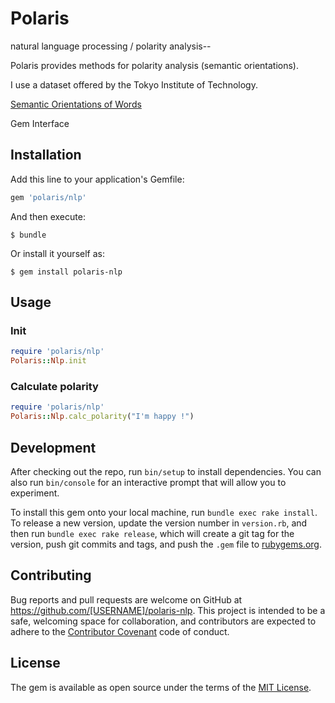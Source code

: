 # Polaris

natural language processing / polarity analysis--

Polaris provides methods for polarity analysis (semantic orientations).  

I use a dataset offered by the Tokyo Institute of Technology.  

[Semantic Orientations of Words](http://www.lr.pi.titech.ac.jp/~takamura/pndic_en.html)  

Gem Interface

## Installation

Add this line to your application's Gemfile:

```ruby
gem 'polaris/nlp'
```

And then execute:

    $ bundle

Or install it yourself as:

    $ gem install polaris-nlp

## Usage

### Init

```ruby
require 'polaris/nlp'
Polaris::Nlp.init
```

### Calculate polarity

```ruby
require 'polaris/nlp'
Polaris::Nlp.calc_polarity("I'm happy !")
```

## Development

After checking out the repo, run `bin/setup` to install dependencies. You can also run `bin/console` for an interactive prompt that will allow you to experiment.

To install this gem onto your local machine, run `bundle exec rake install`. To release a new version, update the version number in `version.rb`, and then run `bundle exec rake release`, which will create a git tag for the version, push git commits and tags, and push the `.gem` file to [rubygems.org](https://rubygems.org).

## Contributing

Bug reports and pull requests are welcome on GitHub at https://github.com/[USERNAME]/polaris-nlp. This project is intended to be a safe, welcoming space for collaboration, and contributors are expected to adhere to the [Contributor Covenant](contributor-covenant.org) code of conduct.


## License

The gem is available as open source under the terms of the [MIT License](http://opensource.org/licenses/MIT).

